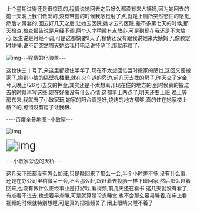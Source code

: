 上个星期过得还是很惊现的,程倩说她回去之后好久都没有来大姨妈,因为她回去的前一天晚上我们做爱的,没有带套的时候我感觉射了点,就是上厕所突然憋住的感觉,然后才带套的,回去好几天之后,让她去医院,她才去的医院,差不多第七天的时候,那天检查,检查报告说是月经不调,两个人才稍微有点放心,可是到现在我还是不太放心,医生说是月经不调,可是这都快要9天了,程倩还没有跟我说她来大姨妈了,像颗定时炸弹,说不定突然哪天她给我打电话说怀孕了,那就麻烦了.


![img](https://hexosrc.oss-cn-shenzhen.aliyuncs.com/blog/2019/12/untitle-1576899116230.png)---程倩的化验单---

这也快三十号了,来这里都要住半年了,现在不太想回忆当时搬家的感觉,这回又要搬家了,搬到小敏的隔壁栋楼里,就在火车道的旁边,前几天去找的房子,昨天交了定金,今天晚上(26号)去交的押金,其实还是不太想离开现在住的地方的,到时候真的搬过去的时候再写这些,现在好像没有什么心情,这都早上两点了,明天还要上班,晚上等房东来,我就去了小敏家玩,她家的阳台真是好,烧烤的地方都够,真的住在她家楼上楼下的,可惜没有房子让我租.

----百度全景地图 -小敏家---

![img](https://hexosrc.oss-cn-shenzhen.aliyuncs.com/blog/2019/12/untitle-1576899131314.png)

<img src="https://hexosrc.oss-cn-shenzhen.aliyuncs.com/blog/2019/12/untitle-1576899073439.png" alt="img" style="zoom:200%;" />

---小敏家旁边的天桥---

这几天下班都没有怎么加班,只是晚回来了那么一会,半个小时差不多,没有什么事,还是在办公司里稍微呆一会,不会那么赶,跟赶着去投胎一样下班回家,然后那么赶着回来,也没有做什么正经事业是打游戏,看视频,前几天还在看书,这几天就没有看了,有点看不进去,也想着早点睡,可是就算是12点睡觉,也不会那么容易睡着,在床上看视频的时候就特别想睡,可是真的把视频关了,闭上眼睛又睡不着了